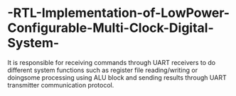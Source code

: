 # -RTL-Implementation-of-LowPower-Configurable-Multi-Clock-Digital-System-
It is responsible for receiving commands through UART receivers to do different system functions such as register file reading/writing or doingsome processing using ALU block and sending results through UART transmitter communication protocol.
